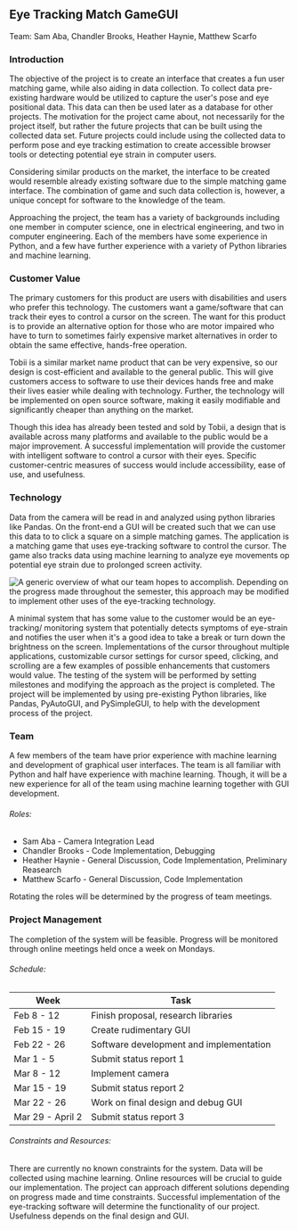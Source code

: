 ## Eye Tracking Match GameGUI
Team: Sam Aba, Chandler Brooks, Heather Haynie, Matthew Scarfo

### Introduction
The objective of the project is to create an interface that creates a fun user
matching game, while also aiding in data collection. To collect data pre-existing
hardware would be utilized to capture the user's pose and eye positional data.
This data can then be used later as a database for other projects.
The motivation for the project came about, not necessarily for the project itself,
but rather the future projects that can be built using the collected data set.
Future projects could include using the collected data to perform pose and eye
tracking estimation to create accessible browser tools or detecting potential
eye strain in computer users.

Considering similar products on the market, the interface to be created would
resemble already existing software due to the simple matching game interface.
The combination of game and such data collection is, however, a unique concept
for software to the knowledge of the team.

Approaching the project, the team has a variety of backgrounds including one
member in computer science, one in electrical engineering, and two in computer
engineering. Each of the members have some experience in Python, and a few have
further experience with a variety of Python libraries and machine learning.

### Customer Value
The primary customers for this product are users with disabilities and users
who prefer this technology. The customers want a game/software that can
track their eyes to control a cursor on the screen. The want for this product is to
provide an alternative option for those who are motor impaired who have to turn
to sometimes fairly expensive market alternatives in order to obtain the same
effective, hands-free operation.

Tobii is a similar market name product that can be very expensive, so our design
 is cost-efficient and available to the general public. This will give customers
 access to software to use their devices hands free and make their lives easier
 while dealing with technology. Further, the technology will be implemented on open source software, making it easily
 modifiable and significantly cheaper than anything on the market.

Though this idea has already been tested and sold by Tobii, a design that is
available across many platforms and available to the public would be a major
improvement. A successful implementation will provide the customer with
intelligent software to control a cursor with their eyes. Specific customer-centric
measures of success would include accessibility, ease of use, and usefulness.

### Technology
Data from the camera will be read in and analyzed using python libraries like
Pandas. On the front-end a GUI will be created such that we can use this data to
to click a square on a simple matching games. The application is a matching game
 that uses eye-tracking software to control the cursor. The game also tracks
 data using machine learning to analyze eye movements op potential eye strain
 due to prolonged screen activity.

 ![A generic overview of what our team hopes to accomplish. Depending on the
 progress made throughout the semester, this approach may be modified to implement
 other uses of the eye-tracking technology.](Block_Diagram "Diagram")

 A minimal system that has some value to the customer would be an eye-tracking/
 monitoring system that potentially detects symptoms of eye-strain and notifies
 the user when it's a good idea to take a break or turn down the brightness on
 the screen. Implementations of the cursor throughout multiple applications,
 customizable cursor settings for cursor speed, clicking, and scrolling are a
 few examples of possible enhancements that customers would value. The testing
 of the system will be performed by setting milestones and modifying the approach
 as the project is completed. The project will be implemented by using pre-existing
 Python libraries, like Pandas, PyAutoGUI, and PySimpleGUI, to help with the
 development process of the project.

 ### Team
 A few members of the team have prior experience with machine learning and
 development of graphical user interfaces. The team is all familiar with Python
 and half have experience with machine learning. Though, it will be a new experience
 for all of the team using machine learning together with GUI development.

###### Roles:
* Sam Aba - Camera Integration Lead
* Chandler Brooks - Code Implementation, Debugging
* Heather Haynie - General Discussion, Code Implementation, Preliminary Reasearch
* Matthew Scarfo - General Discussion, Code Implementation

Rotating the roles will be determined by the progress of team meetings.

### Project Management
The completion of the system will be feasible. Progress will be monitored through
 online meetings held once a week on Mondays.

###### Schedule:
| Week         | Task |
|--------------|-------------------------------------|
| Feb 8 - 12   | Finish proposal, research libraries |
| Feb 15 - 19  | Create rudimentary GUI |
| Feb 22 - 26  | Software development and implementation |
| Mar 1 - 5    | Submit status report 1 |
| Mar 8 - 12   | Implement camera |
| Mar 15 - 19  | Submit status report 2 |
| Mar 22 - 26  | Work on final design and debug GUI |
| Mar 29 - April 2 | Submit status report 3 |

###### Constraints and Resources:
There are currently no known constraints for the system. Data will be collected
using machine learning. Online resources will be crucial to guide our implementation.
The project can approach different solutions depending on progress made and
time constraints. Successful implementation of the eye-tracking software will
determine the functionality of our project. Usefulness depends on the final
design and GUI.
